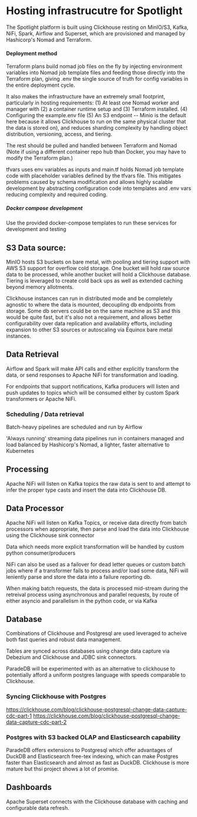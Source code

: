 # Hosting infrastrucutre for Spotlight

The Spotlight platform is built using Clickhouse resting on MinIO/S3, Kafka, NiFi, Spark, Airflow and Superset, which are provisioned and managed by Hashicorp's Nomad and Terraform.


#### Deployment method 
Terraform plans build nomad job files on the fly by injecting environment variables into Nomad job template files and feeding those directly into the Terraform plan, giving .env the single source of truth for config variables in the entire deployment cycle. 

It also makes the infrastructure have an extremely small footprint, particularly in hosting requirements: 
(1) At least one Nomad worker and manager with 
(2) a container runtime setup and
(3) Terraform installed. 
(4) Configuring the example.env file
(5) An S3 endpoint -- Minio is the default here because it allows Clickhouse to run on the same physical cluster that the data is stored on), and reduces sharding complexity by handling object distribution, versioning, access, and tiering.

The rest should be pulled and handled between Terraform and Nomad (Note if using a different container repo hub than Docker, you may have to modify the Terraform plan.)

tfvars uses env variables as inputs and main.tf holds Nomad job template code with placeholder variables defined by the tfvars file. This mitigates problems caused by schema modification and allows highly scalable development by abstracting configuration code into  templates and .env vars reducing complexity and required coding.

##### Docker compose development

Use the provided docker-compose templates to run these services for development and testing

## S3 Data source: 

MinIO hosts S3 buckets on bare metal, with pooling and tiering support with AWS S3 support for overflow cold storage. One bucket will hold raw source data to be processed, while another bucket will hold a Clickhouse database. Tiering is leveraged to create cold back ups as well as extended caching beyond memory allotments.

Clickhouse instances can run in distributed mode and be completely agnostic to where the data is mounted, decoupling db endpoints from storage. Some db servers could be on the same machine as S3 and this would be quite fast, but it's also not a requirement, and allows better configurability over data replication and availability efforts, including expansion to other S3 sources or autoscaling via Equinox bare metal instances.

## Data Retrieval

Airflow and Spark will make API calls and either explicitly transform the data, or send responses to Apache NiFi for transformation and loading.

For endpoints that support notifications, Kafka producers will listen and push updates to topics which will be consumed either by custom Spark transformers or Apache NiFi. 



### Scheduling / Data retrieval

Batch-heavy pipelines are scheduled and run by Airflow

'Always running' streaming data pipelines run in containers managed and load balanced by Hashicorp's Nomad, a lighter, faster alternative to Kubernetes


## Processing
Apache NiFi will listen on Kafka topics the raw data is sent to and attempt to infer the proper type casts and insert the data into Clickhouse DB.





## Data Processor

Apache NiFi will listen on Kafka Topics, or receive data directly from batch processors when appropriate, then parse and load the data into Clickhouse using the Clickhouse sink connector

Data which needs more explicit transformation will be handled by custom python consumer/producers

NiFi can also be used as a failover for dead letter queues or custom batch jobs where if a transformer fails to process and/or load some data, NiFi will leniently parse and store the data into a failure reporting db.

When making batch requests, the data is processed mid-stream during the retreival process using asynchronous and parallel requests, by route of either asyncio and parallelism in the python code, or via Kafka

## Database

Combinations of Clickhouse and Postgresql are used leveraged to acheive both fast queries and robust data management.

Tables are synced across databases using change data capture via Debezium and Clickhouse and JDBC sink connectors. 

ParadeDB will be experimented with as an alternative to clickhouse to potentially afford a uniform postgres language with speeds comparable to Clickhouse.


### Syncing Clickhouse with Postgres

https://clickhouse.com/blog/clickhouse-postgresql-change-data-capture-cdc-part-1
https://clickhouse.com/blog/clickhouse-postgresql-change-data-capture-cdc-part-2

### Postgres with S3 backed OLAP and Elasticsearch capability
ParadeDB offers extensions to Postgresql which offer advantages of DuckDB and Elasticsearch free-tex indexing, which can make Postgres faster than Elasticsearch and almost as fast as DuckDB. Clickhouse is more mature but thsi project shows a lot of promise.


## Dashboards

Apache Superset connects with the Clickhouse database with caching and configurable data refresh.

